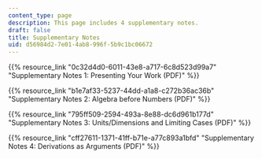 ```yaml
---
content_type: page
description: This page includes 4 supplementary notes.
draft: false
title: Supplementary Notes
uid: d56984d2-7e01-4ab8-996f-5b9c1bc06672
---
```

{{% resource_link "0c32d4d0-6011-43e8-a717-6c8d523d99a7" "Supplementary Notes 1: Presenting Your Work (PDF)" %}}

{{% resource_link "b1e7af33-5237-44dd-a1a8-c272b36ac36b" "Supplementary Notes 2: Algebra before Numbers (PDF)" %}}

{{% resource_link "795ff509-2594-493a-8e88-dc6d961b177d" "Supplementary Notes 3: Units/Dimensions and Limiting Cases (PDF)" %}}

{{% resource_link "cff27611-1371-41ff-b71e-a77c893a1bfd" "Supplementary Notes 4: Derivations as Arguments (PDF)" %}}